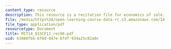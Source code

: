 ```yaml
---
content_type: resource
description: This resource is a recitation file for economics of sale.
file: /media/https%3A/open-learning-course-data-rc.s3.amazonaws.com/14-01sc-principles-of-microeconomics-fall-2011/63880fbbbf6dd47ebfdf934a25c02a0c_MIT14_01SCF11_rec06.pdf
file_type: application/pdf
resourcetype: Document
title: MIT14_01SCF11_rec06.pdf
uid: 63880fbb-bf6d-d47e-bfdf-934a25c02a0c
---
```

